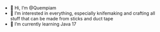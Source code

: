 - 👋 Hi, I’m @Quempiam
- 👀 I’m interested in everything,
      especially knifemaking and crafting all stuff
      that can be made from sticks and duct tape
- 🌱 I’m currently learning Java 17

<!---
Quempiam/Quempiam is a ✨ special ✨ repository because its `README.md` (this file) appears on your GitHub profile.
You can click the Preview link to take a look at your changes.
--->
